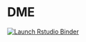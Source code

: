 # DME

<!-- badges: start -->
[![Launch Rstudio Binder](http://mybinder.org/badge_logo.svg)](https://mybinder.org/v2/gh/stefaniemeliss/DME-binder/master?urlpath=rstudio)
<!-- badges: end -->
